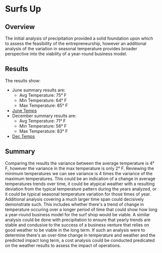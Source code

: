 # Surfs Up

## Overview

The initial analysis of precipitation provided a solid foundation upon which to assess the feasibility of the entrepreneurship, however an additional analysis of the variation in seasonal temperature provides broader perspective into the viability of a year-round business model.

## Results

The results show:
  - June summary results are:
    - Avg Temperature: 75° F
    - Min Temperature: 64° F
    - Max Temperature: 85° F
  - [June Temps](Resources/june.png)
  - December summary results are:
    - Avg Temperature: 71° F
    - Min Temperature: 56° F
    - Max Temperature: 83° F
  - [Dec Temps](Resources/dec.png)

## Summary

Comparing the results the variance between the average temperature is 4° F, however the variance in the max temperature is only 2° F. Reviewing the minimum temperatures we can see variance is 4 times the variance of the maximum temperatures. This could be an indication of a change in average temperatures trends over time, it could be atypical weather with a resulting deviation from the typical temperature pattern during the years analyzed, or it could be typical seasonal temperature variation for those times of year. Additional analysis covering a much larger time span could decisively demonstrate such. This includes whether there's a trend of change in temperature occuring over a longer period of time that could show how long a year-round business model for the surf shop would be viable. A similar analysis could be done with precipitation to ensure that yearly trends are stable and condusive to the success of a business venture that relies on good weather to be viable in the long term. If such an analysis were to determine there's an over-time change in temperature and weather and the predicted impact long term, a cost analysis could be conducted predicated on the weather results to assess the impact of operations.
